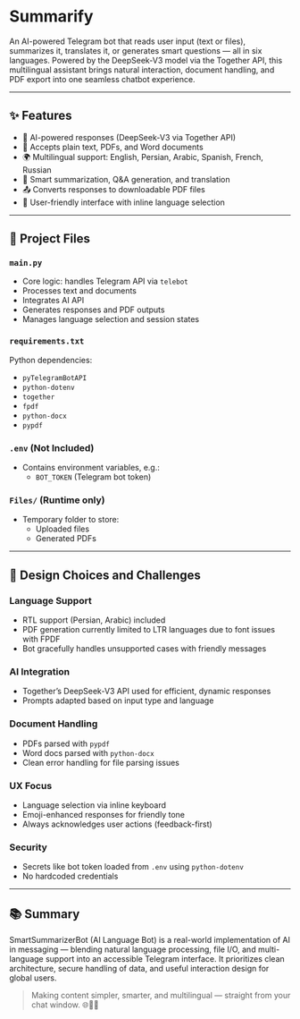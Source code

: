 # Summarify

An AI-powered Telegram bot that reads user input (text or files), summarizes it, translates it, or generates smart questions — all in six languages. Powered by the DeepSeek-V3 model via the Together API, this multilingual assistant brings natural interaction, document handling, and PDF export into one seamless chatbot experience.

---

## ✨ Features

- 🧠 AI-powered responses (DeepSeek-V3 via Together API)
- 📝 Accepts plain text, PDFs, and Word documents
- 🌍 Multilingual support: English, Persian, Arabic, Spanish, French, Russian
- 📌 Smart summarization, Q&A generation, and translation
- 📤 Converts responses to downloadable PDF files
- 📲 User-friendly interface with inline language selection

---

## 📁 Project Files

### `main.py`
- Core logic: handles Telegram API via `telebot`
- Processes text and documents
- Integrates AI API
- Generates responses and PDF outputs
- Manages language selection and session states

### `requirements.txt`
Python dependencies:
- `pyTelegramBotAPI`
- `python-dotenv`
- `together`
- `fpdf`
- `python-docx`
- `pypdf`

### `.env` (Not Included)
- Contains environment variables, e.g.:
  - `BOT_TOKEN` (Telegram bot token)

### `Files/` (Runtime only)
- Temporary folder to store:
  - Uploaded files
  - Generated PDFs

---

## 🧩 Design Choices and Challenges

### Language Support
- RTL support (Persian, Arabic) included
- PDF generation currently limited to LTR languages due to font issues with FPDF
- Bot gracefully handles unsupported cases with friendly messages

### AI Integration
- Together’s DeepSeek-V3 API used for efficient, dynamic responses
- Prompts adapted based on input type and language

### Document Handling
- PDFs parsed with `pypdf`
- Word docs parsed with `python-docx`
- Clean error handling for file parsing issues

### UX Focus
- Language selection via inline keyboard
- Emoji-enhanced responses for friendly tone
- Always acknowledges user actions (feedback-first)

### Security
- Secrets like bot token loaded from `.env` using `python-dotenv`
- No hardcoded credentials

---

## 📚 Summary

SmartSummarizerBot (AI Language Bot) is a real-world implementation of AI in messaging — blending natural language processing, file I/O, and multi-language support into an accessible Telegram interface. It prioritizes clean architecture, secure handling of data, and useful interaction design for global users.

> Making content simpler, smarter, and multilingual — straight from your chat window. 🌐📄💬

